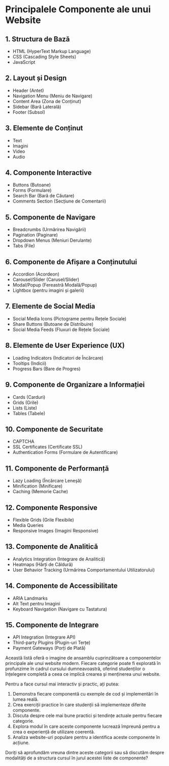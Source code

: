 # Principalele Componente ale unui Website


## 1. Structura de Bază
- HTML (HyperText Markup Language)
- CSS (Cascading Style Sheets)
- JavaScript

## 2. Layout și Design
- Header (Antet)
- Navigation Menu (Meniu de Navigare)
- Content Area (Zona de Conținut)
- Sidebar (Bară Laterală)
- Footer (Subsol)

## 3. Elemente de Conținut
- Text
- Imagini
- Video
- Audio

## 4. Componente Interactive
- Buttons (Butoane)
- Forms (Formulare)
- Search Bar (Bară de Căutare)
- Comments Section (Secțiune de Comentarii)

## 5. Componente de Navigare
- Breadcrumbs (Urmărirea Navigării)
- Pagination (Paginare)
- Dropdown Menus (Meniuri Derulante)
- Tabs (File)

## 6. Componente de Afișare a Conținutului
- Accordion (Acordeon)
- Carousel/Slider (Carusel/Slider)
- Modal/Popup (Fereastră Modală/Popup)
- Lightbox (pentru imagini și galerii)

## 7. Elemente de Social Media
- Social Media Icons (Pictograme pentru Rețele Sociale)
- Share Buttons (Butoane de Distribuire)
- Social Media Feeds (Fluxuri de Rețele Sociale)

## 8. Elemente de User Experience (UX)
- Loading Indicators (Indicatori de Încărcare)
- Tooltips (Indicii)
- Progress Bars (Bare de Progres)

## 9. Componente de Organizare a Informației
- Cards (Carduri)
- Grids (Grile)
- Lists (Liste)
- Tables (Tabele)

## 10. Componente de Securitate
- CAPTCHA
- SSL Certificates (Certificate SSL)
- Authentication Forms (Formulare de Autentificare)

## 11. Componente de Performanță
- Lazy Loading (Încărcare Leneșă)
- Minification (Minificare)
- Caching (Memorie Cache)

## 12. Componente Responsive
- Flexible Grids (Grile Flexibile)
- Media Queries
- Responsive Images (Imagini Responsive)

## 13. Componente de Analitică
- Analytics Integration (Integrare de Analitică)
- Heatmaps (Hărți de Căldură)
- User Behavior Tracking (Urmărirea Comportamentului Utilizatorului)

## 14. Componente de Accessibilitate
- ARIA Landmarks
- Alt Text pentru Imagini
- Keyboard Navigation (Navigare cu Tastatura)

## 15. Componente de Integrare
- API Integration (Integrare API)
- Third-party Plugins (Plugin-uri Terțe)
- Payment Gateways (Porți de Plată)


Această listă oferă o imagine de ansamblu cuprinzătoare a componentelor principale ale unui website modern. Fiecare categorie poate fi explorată în profunzime în cadrul cursului dumneavoastră, oferind studenților o înțelegere completă a ceea ce implică crearea și menținerea unui website.

Pentru a face cursul mai interactiv și practic, ați putea:

1. Demonstra fiecare componentă cu exemple de cod și implementări în lumea reală.
2. Crea exerciții practice în care studenții să implementeze diferite componente.
3. Discuta despre cele mai bune practici și tendințe actuale pentru fiecare categorie.
4. Explora modul în care aceste componente lucrează împreună pentru a crea o experiență de utilizare coerentă.
5. Analiza website-uri populare pentru a identifica aceste componente în acțiune.

Doriți să aprofundăm vreuna dintre aceste categorii sau să discutăm despre modalități de a structura cursul în jurul acestei liste de componente?
